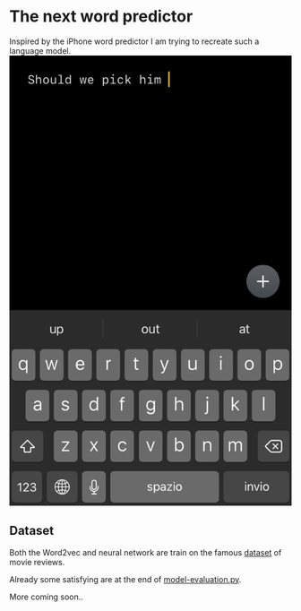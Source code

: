 # The next word predictor
Inspired by the iPhone word predictor I am trying to recreate such a language model.
![inspiration](images/iphone-texting-support.jpg)

## Dataset
Both the Word2vec and neural network are train on the famous [dataset](http://ai.stanford.edu/~amaas/data/sentiment/) of movie reviews.

Already some satisfying are at the end of [model-evaluation.py](https://github.com/janfiszer/next-word-predictor/blob/main/model-evaluation.ipynb).

More coming soon..

